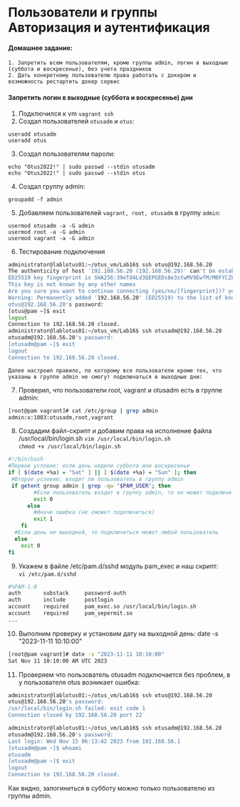# Пользователи и группы Авторизация и аутентификация

#### Домашнее задание:
    1. Запретить всем пользователям, кроме группы admin, логин в выходные (суббота и воскресенье), без учета праздников
    2. Дать конкретному пользователю права работать с докером и возможность рестартить докер сервис
#### Запретить логин в выходные (суббота и воскресенье) дни
1. Подключился к vm `vagrant ssh`
2. Создал пользователей `otusadm` и `otus`:  
```
useradd otusadm  
useradd otus
```
3. Создал пользователям пароли:  
```
echo "Otus2022!" | sudo passwd --stdin otusadm  
echo "Otus2022!" | sudo passwd --stdin otus
```
4. Создал группу admin:  
```
groupadd -f admin
```
5. Добавляем пользователей `vagrant, root, otusadm` в группу `admin`:  
```
usermod otusadm -a -G admin  
usermod root -a -G admin  
usermod vagrant -a -G admin
```
6. Тестирование подключения
```sh
administrator@lablotus01:~/otus_vm/Lab16$ ssh otus@192.168.56.20
The authenticity of host '192.168.56.20 (192.168.56.20)' can't be established.
ED25519 key fingerprint is SHA256:39eTd4Ld3QEPGEDs8e3stwMV9EwfM/M0FYCZky/bSwo.
This key is not known by any other names
Are you sure you want to continue connecting (yes/no/[fingerprint])? yes
Warning: Permanently added '192.168.56.20' (ED25519) to the list of known hosts.
otus@192.168.56.20's password: 
[otus@pam ~]$ exit
logout
Connection to 192.168.56.20 closed.
administrator@lablotus01:~/otus_vm/Lab16$ ssh otusadm@192.168.56.20
otusadm@192.168.56.20's password: 
[otusadm@pam ~]$ exit
logout
Connection to 192.168.56.20 closed.
```
    Далее настроил правило, по которому все пользователи кроме тех, что указаны в группе admin не смогут подключаться в выходные дни:
7. Проверил, что пользователи root, vagrant и otusadm есть в группе admin:
```sh
[root@pam vagrant]# cat /etc/group | grep admin
admin:x:1003:otusadm,root,vagrant
```
8. Создадим файл-скрипт и добавим права на исполнение файла /usr/local/bin/login.sh
`vim /usr/local/bin/login.sh`  
`chmod +x /usr/local/bin/login.sh`
```sh
#!/bin/bash
#Первое условие: если день недели суббота или воскресенье
if [ $(date +%a) = "Sat" ] || [ $(date +%a) = "Sun" ]; then
 #Второе условие: входит ли пользователь в группу admin
 if getent group admin | grep -qw "$PAM_USER"; then
        #Если пользователь входит в группу admin, то он может подключиться
        exit 0
      else
        #Иначе ошибка (не сможет подключиться)
        exit 1
    fi
  #Если день не выходной, то подключиться может любой пользователь
  else
    exit 0
fi
```
9. Укажем в файле /etc/pam.d/sshd модуль pam_exec и наш скрипт:  
`vi /etc/pam.d/sshd` 
```sh
#%PAM-1.0
auth       substack     password-auth
auth       include      postlogin
account    required     pam_exec.so /usr/local/bin/login.sh
account    required     pam_sepermit.so
...
```
10. Выполним проверку и установим дату на выходной день:
date -s "2023-11-11 10:10:00"
```sh
[root@pam vagrant]# date -s "2023-11-11 10:10:00"
Sat Nov 11 10:10:00 AM UTC 2023
```
11. Проверяем что пользователь otusadm подключается без проблем, в у пользователя otus возникает ошибка:
```sh
administrator@lablotus01:~/otus_vm/Lab16$ ssh otus@192.168.56.20
otus@192.168.56.20's password: 
/usr/local/bin/login.sh failed: exit code 1
Connection closed by 192.168.56.20 port 22
```
```sh
administrator@lablotus01:~/otus_vm/Lab16$ ssh otusadm@192.168.56.20
otusadm@192.168.56.20's password: 
Last login: Wed Nov 15 06:13:42 2023 from 192.168.56.1
[otusadm@pam ~]$ whoami
otusadm
[otusadm@pam ~]$ exit
logout
Connection to 192.168.56.20 closed.
```
Как видно, залогиниться в субботу можно только пользователю из группы admin.

